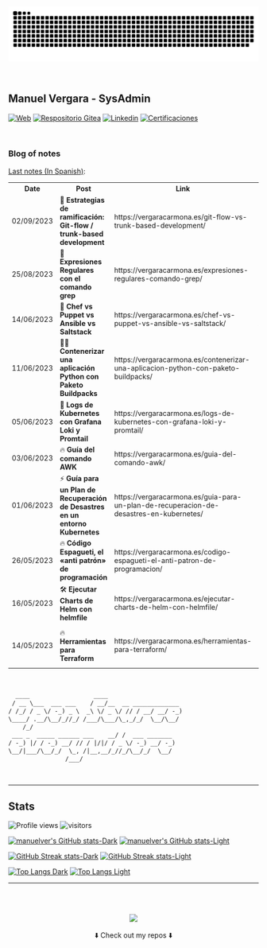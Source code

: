 ![snake](https://github.com/Platane/snk/raw/output/github-contribution-grid-snake.svg)

<br>

## Manuel Vergara - SysAdmin

[![Web](https://img.shields.io/badge/vergaracarmona.es-yellow?style=for-the-badge)](https://vergaracarmona.es) 
[![Respositorio Gitea](https://img.shields.io/badge/Gitea-green?style=for-the-badge)](https://gitea.vergaracarmona.es/manuelver)
[![Linkedin](https://img.shields.io/badge/Linkedin-blue?style=for-the-badge)](https://www.linkedin.com/in/manu-vergara)
[![Certificaciones](https://img.shields.io/badge/Certificaciones-orange?style=for-the-badge)](https://vergaracarmona.es/certificaciones)

<br>

### Blog of notes 

[Last notes (In Spanish)](https://vergaracarmona.es/apuntes):

<table>
  <tr><th>Date</th><th>Post</th><th>Link</th><th>Topics</th></tr>
<!-- APUNTES:START --><tr><td>02/09/2023</td><td>🤖 <b>Estrategias de ramificación: Git-flow / trunk-based development</b></td><td>https://vergaracarmona.es/git-flow-vs-trunk-based-development/</td><td>Teoría, git</td></tr><tr><td>25/08/2023</td><td>🤖 <b>Expresiones Regulares con el comando grep</b></td><td>https://vergaracarmona.es/expresiones-regulares-comando-grep/</td><td>Guías, comandos, grep, Linux, Programación</td></tr><tr><td>14/06/2023</td><td>🍺 <b>Chef vs Puppet vs Ansible vs Saltstack</b></td><td>https://vergaracarmona.es/chef-vs-puppet-vs-ansible-vs-saltstack/</td><td>Teoría, Ansible, Cloud</td></tr><tr><td>11/06/2023</td><td>🤙🏾 <b>Contenerizar una aplicación Python con Paketo Buildpacks</b></td><td>https://vergaracarmona.es/contenerizar-una-aplicacion-python-con-paketo-buildpacks/</td><td>Tutoriales, contenedores, docker, Programación, Python</td></tr><tr><td>05/06/2023</td><td>🚀 <b>Logs de Kubernetes con Grafana Loki y Promtail</b></td><td>https://vergaracarmona.es/logs-de-kubernetes-con-grafana-loki-y-promtail/</td><td>Tutoriales, Helm, Kubernetes, Logs, seguridad</td></tr><tr><td>03/06/2023</td><td>🔥 <b>Guía del comando AWK</b></td><td>https://vergaracarmona.es/guia-del-comando-awk/</td><td>Guías, comandos, Linux, shell</td></tr><tr><td>01/06/2023</td><td>⚡️ <b>Guía para un Plan de Recuperación de Desastres en un entorno Kubernetes</b></td><td>https://vergaracarmona.es/guia-para-un-plan-de-recuperacion-de-desastres-en-kubernetes/</td><td>Teoría, Kubernetes, seguridad</td></tr><tr><td>26/05/2023</td><td>🔥 <b>Código Espagueti, el «anti patrón» de programación</b></td><td>https://vergaracarmona.es/codigo-espagueti-el-anti-patron-de-programacion/</td><td>Teoría, Programación</td></tr><tr><td>16/05/2023</td><td>🛠 <b>Ejecutar Charts de Helm con helmfile</b></td><td>https://vergaracarmona.es/ejecutar-charts-de-helm-con-helmfile/</td><td>Tutoriales, Cloud, Helm, Kubernetes</td></tr><tr><td>14/05/2023</td><td>🔥 <b>Herramientas para Terraform</b></td><td>https://vergaracarmona.es/herramientas-para-terraform/</td><td>Teoría, AWS, Cloud, comandos, Kubernetes, Terraform</td></tr><!-- APUNTES:END -->
</table>
<br>

```
  ____                  ____                     
 / __ \___  ___ ___    / __/__  __ _____________ 
/ /_/ / _ \/ -_) _ \  _\ \/ _ \/ // / __/ __/ -_)
\____/ .__/\__/_//_/ /___/\___/\_,_/_/  \__/\__/ 
    /_/                                          
 ___ _  _____ ______ ___    __/ /  ___ _______ 
/ -_) |/ / -_) __/ // / |/|/ / _ \/ -_) __/ -_)
\__/|___/\__/_/  \_, /|__,__/_//_/\__/_/  \__/ 
                /___/                          
```

<br>

---

## Stats

![Profile views](https://komarev.com/ghpvc/?username=manuelver&color=lightgrey)
![visitors](https://visitor-badge.glitch.me/badge?page_id=manuelver.manuelver)

[![manuelver's GitHub stats-Dark](https://github-readme-stats.vercel.app/api?username=manuelver&show_icons=true&theme=dark#gh-dark-mode-only)](https://github.com/manuelver/github-readme-stats#gh-dark-mode-only)
[![manuelver's GitHub stats-Light](https://github-readme-stats.vercel.app/api?username=manuelver&show_icons=true&theme=default#gh-light-mode-only)](https://github.com/manuelver/github-readme-stats#gh-light-mode-only)

[![GitHub Streak stats-Dark](https://github-readme-streak-stats.herokuapp.com/?user=manuelver&theme=dark#gh-dark-mode-only)](https://github.com/manuelver/github-readme-stats#gh-dark-mode-only)
[![GitHub Streak stats-Light](https://github-readme-streak-stats.herokuapp.com/?user=manuelver&theme=default#gh-light-mode-only)](https://github.com/manuelver/github-readme-stats#gh-light-mode-only)

[![Top Langs Dark](https://github-readme-stats.vercel.app/api/top-langs/?username=manuelver&layout=compact&theme=dark#gh-dark-mode-only)](https://github.com/manuelver/github-readme-stats#gh-dark-mode-only)
[![Top Langs Light](https://github-readme-stats.vercel.app/api/top-langs/?username=manuelver&layout=compact&theme=light#gh-light-mode-only)](https://github.com/manuelver/github-readme-stats#gh-light-mode-only)

---

<br><br>

<p align="center">
    <img src="https://media.giphy.com/media/NTur7XlVDUdqM/giphy.gif" width="70%"/>
</p>

<p align="center">
 ⬇️  Check out my repos  ⬇️ 
</p>
